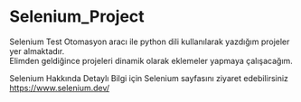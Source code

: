 # Selenium_Project

Selenium Test Otomasyon aracı ile python dili kullanılarak yazdığım projeler yer almaktadır.     
Elimden geldiğince projeleri dinamik olarak eklemeler yapmaya çalışacağım.    

Selenium Hakkında Detaylı Bilgi için Selenium sayfasını ziyaret edebilirsiniz     
https://www.selenium.dev/
